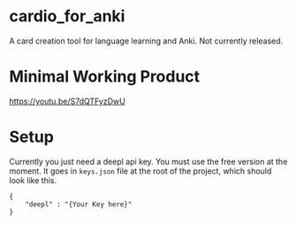 # cardio_for_anki
A card creation tool for language learning and Anki. Not currently released.

# Minimal Working Product

https://youtu.be/S7dQTFyzDwU

# Setup
Currently you just need a deepl api key. You must use the free version at the moment. It goes in `keys.json` file at the root of the project, which should look like this.

```
{
	"deepl" : "{Your Key here}"
}
```
